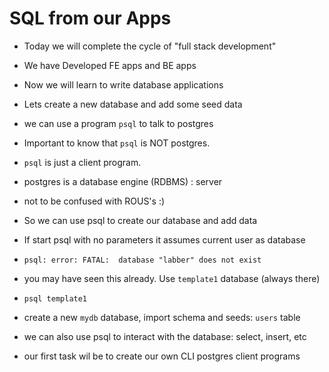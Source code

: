 # SQL from our Apps

- Today we will complete the cycle of "full stack development"
- We have Developed FE apps and BE apps
- Now we will learn to write database applications

- Lets create a new database and add some seed data
- we can use a program `psql` to talk to postgres
- Important to know that `psql` is NOT postgres.
- `psql` is just a client program.
- postgres is a database engine (RDBMS) : server
- not to be confused with ROUS's :)

- So we can use psql to create our database and add data
- If start psql with no parameters it assumes current user as database
- `psql: error: FATAL:  database "labber" does not exist`
- you may have seen this already. Use `template1` database (always there)
- `psql template1`
- create a new `mydb` database, import schema and seeds: `users` table

- we can also use psql to interact with the database: select, insert, etc
- our first task wil be to create our own CLI postgres client programs
